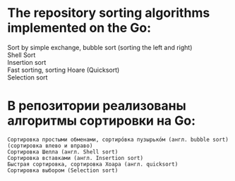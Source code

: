 # The repository sorting algorithms implemented on the Go:  
Sort by simple exchange, bubble sort (sorting the left and right)  
Shell Sort  
Insertion sort  
Fast sorting, sorting Hoare (Quicksort)  
Selection sort  

# В репозитории реализованы алгоритмы сортировки на Go:  
    Сортировка простыми обменами, сортиро́вка пузырько́м (англ. bubble sort) (сортировка влево и вправо)  
    Сортировка Шелла (англ. Shell sort)  
    Сортировка вставками (англ. Insertion sort)  
    Быстрая сортировка, сортировка Хоара (англ. quicksort)  
    Сортировка выбором (Selection sort)  
